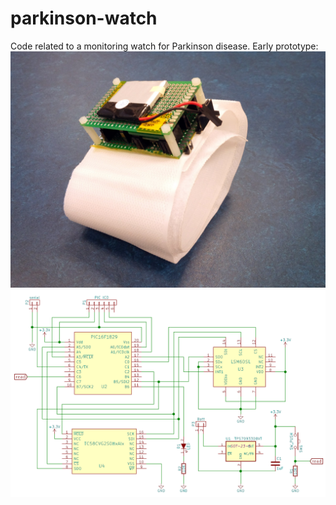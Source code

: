 # parkinson-watch
Code related to a monitoring watch for Parkinson disease.
Early prototype:
![prototype](proto01.jpg)
![schematics](schematics.png)

